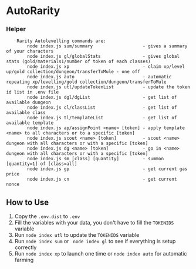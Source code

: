 # AutoRarity

### Helper
```
    Rarity Autolevelling commands are:
        node index.js sum/summary                   - gives a summary of your characters
        node index.js gl/globalStats                - gives global stats (gold/materials1/number of token of each classes)
        node index.js xp                            - claim xp/level up/gold collection/dungeon/transferToMule - one off
        node index.js auto                          - automatic repeating xp/levelling/gold collection/dungeon/transferToMule
        node index.js utl/updateTokenList           - update the token id list in .env file
        node index.js dgl/dgList                    - get list of available dungeon
        node index.js cl/classList                  - get list of available class
        node index.js tl/templateList               - get list of available template
        node index.js ap/assignPoint <name> [token] - apply template <name> to all characters or to a specific [token]
        node index.js scout <name> [token]          - scout <name> dungeon with all characters or with a specific [token]
        node index.js dg <name> [token]             - go in <name> dungeon with all characters or with a specific [token]
        node index.js sm [class] [quantity]         - summon [quantity=1] of [class=all]
        node index.js gp                            - get current gas price
        node index.js cn                            - get current nonce
```
## How to Use

 1. Copy the `.env.dist` to `.env`  
 2. Fill the variables with your data, you don't have to fill the `TOKENIDS` variable  
 3. Run `node index utl` to update the `TOKENIDS` variable  
 4. Run `node index sum` or ` node index gl` to see if everything is setup correctly
 5. Run `node index xp` to launch one time or `node index auto` for automatic farming